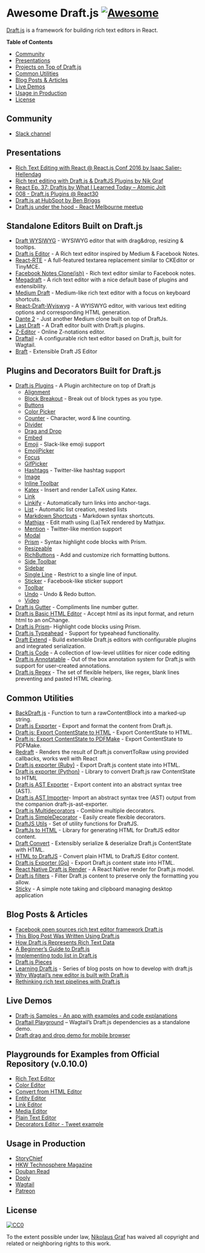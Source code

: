 # Awesome Draft.js [![Awesome](https://cdn.rawgit.com/sindresorhus/awesome/d7305f38d29fed78fa85652e3a63e154dd8e8829/media/badge.svg)](https://github.com/sindresorhus/awesome)

[Draft.js](https://draftjs.org/) is a framework for building rich text editors in React.

**Table of Contents**

- [Community](https://github.com/nikgraf/awesome-draft-js#community)
- [Presentations](https://github.com/nikgraf/awesome-draft-js#presentations)
- [Projects on Top of Draft.js](https://github.com/nikgraf/awesome-draft-js#standalone-editors-built-on-draftjs)
- [Common Utilities](https://github.com/nikgraf/awesome-draft-js#common-utilities)
- [Blog Posts & Articles](https://github.com/nikgraf/awesome-draft-js#blog-posts--articles)
- [Live Demos](https://github.com/nikgraf/awesome-draft-js#live-demos)
- [Usage in Production](https://github.com/nikgraf/awesome-draft-js#usage-in-production)
- [License](https://github.com/nikgraf/awesome-draft-js#license)

## Community

- [Slack channel](https://draftjs.herokuapp.com/)

## Presentations

- [Rich Text Editing with React @ React.js Conf 2016 by Isaac Salier-Hellendag](https://www.youtube.com/watch?v=feUYwoLhE_4)
- [Rich text editing with Draft.js & DraftJS Plugins by Nik Graf](https://www.youtube.com/watch?v=gxNuHZXZMgs)
- [React Ep. 37: Draftjs by What I Learned Today – Atomic Jolt](https://www.youtube.com/watch?v=0k9suXgCtTA)
- [008 - Draft.js Plugins @ React30](https://www.youtube.com/watch?v=w-PqnpMizcQ)
- [Draft.js at HubSpot by Ben Briggs](https://product.hubspot.com/blog/tech-talk-at-night-react-meetup)
- [Draft.js under the hood - React Melbourne meetup](https://www.youtube.com/watch?feature=player_embedded&v=vOZAO3jFSHI)

## Standalone Editors Built on Draft.js

- [Draft WYSIWYG](https://github.com/bkniffler/draft-wysiwyg) - WYSIWYG editor that with drag&drop, resizing & tooltips.
- [Draft.js Editor](https://github.com/AlastairTaft/draft-js-editor/) - A Rich text editor inspired by Medium & Facebook Notes.
- [React-RTE](https://github.com/sstur/react-rte/) - A full-featured textarea replacement similar to CKEditor or TinyMCE.
- [Facebook Notes Clone(ish)](https://github.com/andrewcoelho/react-text-editor) - Rich text editor similar to Facebook notes.
- [Megadraft](https://github.com/globocom/megadraft) - A rich text editor with a nice default base of plugins and extensibility.
- [Medium Draft](https://github.com/brijeshb42/medium-draft) - Medium-like rich text editor with a focus on keyboard shortcuts.
- [React-Draft-Wyiswyg](https://github.com/jpuri/react-draft-wysiwyg) - A WYISWYG editor, with various text editing options and corresponding HTML generation.
- [Dante 2](https://github.com/michelson/dante2) - Just another Medium clone built on top of DraftJs.
- [Last Draft](https://github.com/vacenz/last-draft) - A Draft editor built with Draft.js plugins.
- [Z-Editor](https://github.com/Z-Editor/Z-Editor) - Online Z-notations editor.
- [Draftail](https://github.com/springload/draftail/) - A configurable rich text editor based on Draft.js, built for Wagtail.
- [Braft](https://github.com/margox/braft-editor) - Extensible Draft JS Editor

## Plugins and Decorators Built for Draft.js

- [Draft.js Plugins](https://github.com/draft-js-plugins/draft-js-plugins) - A Plugin architecture on top of Draft.js
  - [Alignment](https://www.draft-js-plugins.com/plugin/alignment)
  - [Block Breakout](https://github.com/icelab/draft-js-block-breakout-plugin) - Break out of block types as you type.
  - [Buttons](https://github.com/vacenz/last-draft-js-plugins)
  - [Color Picker](https://github.com/vacenz/last-draft-js-plugins)
  - [Counter](https://www.draft-js-plugins.com/plugin/counter) - Character, word & line counting.
  - [Divider](https://github.com/simsim0709/draft-js-plugins/tree/master/draft-js-divider-plugin)
  - [Drag and Drop](https://www.draft-js-plugins.com/plugin/drag-n-drop)
  - [Embed](https://github.com/vacenz/last-draft-js-plugins)
  - [Emoji](https://www.draft-js-plugins.com/plugin/emoji) - Slack-like emoji support
  - [EmojiPicker](https://github.com/vacenz/last-draft-js-plugins)
  - [Focus](https://www.draft-js-plugins.com/plugin/focus)
  - [GifPicker](https://github.com/vacenz/last-draft-js-plugins)
  - [Hashtags](https://www.draft-js-plugins.com/plugin/hashtag) - Twitter-like hashtag support
  - [Image](https://www.draft-js-plugins.com/plugin/image)
  - [Inline Toolbar](https://www.draft-js-plugins.com/plugin/inline-toolbar)
  - [Katex](https://github.com/letranloc/draft-js-katex-plugin) - Insert and render LaTeX using Katex.
  - [Link](https://github.com/vacenz/last-draft-js-plugins)
  - [Linkify](https://www.draft-js-plugins.com/plugin/linkify) - Automatically turn links into anchor-tags.
  - [List](https://github.com/samuelmeuli/draft-js-list-plugin) - Automatic list creation, nested lists
  - [Markdown Shortcuts](https://github.com/ngs/draft-js-markdown-shortcuts-plugin/) - Markdown syntax shortcuts.
  - [Mathjax](https://github.com/efloti/draft-js-mathjax-plugin) - Edit math using (La)TeX rendered by Mathjax.
  - [Mention](https://www.draft-js-plugins.com/plugin/mention) - Twitter-like mention support
  - [Modal](https://github.com/vacenz/last-draft-js-plugins)
  - [Prism](https://github.com/withspectrum/draft-js-prism-plugin) - Syntax highlight code blocks with Prism.
  - [Resizeable](https://www.draft-js-plugins.com/plugin/resizeable)
  - [RichButtons](https://github.com/jasonphillips/draft-js-richbuttons-plugin) - Add and customize rich formatting buttons.
  - [Side Toolbar](https://www.draft-js-plugins.com/plugin/side-toolbar)
  - [Sidebar](https://github.com/vacenz/last-draft-js-plugins)
  - [Single Line](https://github.com/icelab/draft-js-single-line-plugin) - Restrict to a single line of input.
  - [Sticker](https://www.draft-js-plugins.com/plugin/sticker) - Facebook-like sticker support
  - [Toolbar](https://github.com/vacenz/last-draft-js-plugins)
  - [Undo](https://www.draft-js-plugins.com/plugin/undo) - Undo & Redo button.
  - [Video](https://www.draft-js-plugins.com/plugin/video)
- [Draft.js Gutter](https://github.com/seejamescode/draft-js-gutter) - Compliments line number gutter.
- [Draft.js Basic HTML Editor](https://github.com/dburrows/draft-js-basic-html-editor) - Accept html as its input format, and return html to an onChange.
- [Draft.js Prism](https://github.com/SamyPesse/draft-js-prism)- Highlight code blocks using Prism.
- [Draft.js Typeahead](https://github.com/dooly-ai/draft-js-typeahead) - Support for typeahead functionality.
- [Draft Extend](https://github.com/HubSpot/draft-extend) - Build extensible Draft.js editors with configurable plugins and integrated serialization.
- [Draft.js Code](https://github.com/SamyPesse/draft-js-code) - A collection of low-level utilities for nicer code editing
- [Draft.js Annotatable](https://github.com/cltk/annotations) - Out of the box annotation system for Draft.js with support for user-created annotations.
- [Draft.js Regex](https://github.com/YozhikM/draft-regex) - The set of flexible helpers, like regex, blank lines preventing and pasted HTML clearing.

## Common Utilities

- [BackDraft.js](https://github.com/evanc/backdraft-js) - Function to turn a rawContentBlock into a marked-up string.
- [Draft.js Exporter](https://github.com/rkpasia/draft-js-exporter) - Export and format the content from Draft.js.
- [Draft.js: Export ContentState to HTML](https://github.com/sstur/draft-js-utils/tree/master/packages/draft-js-export-html) - Export ContentState to HTML.
- [Draft.js: Export ContentState to PDFMake](https://github.com/datagenno/draft-js-export-pdfmake) - Export ContentState to PDFMake.
- [Redraft](https://github.com/lokiuz/redraft) - Renders the result of Draft.js convertToRaw using provided callbacks, works well with React
- [Draft.js exporter (Ruby)](https://github.com/ignitionworks/draftjs_exporter) - Export Draft.js content state into HTML.
- [Draft.js exporter (Python)](https://github.com/springload/draftjs_exporter) - Library to convert Draft.js raw ContentState to HTML
- [Draft.js AST Exporter](https://github.com/icelab/draft-js-ast-exporter) - Export content into an abstract syntax tree (AST).
- [Draft.js AST Importer](https://github.com/icelab/draft-js-ast-importer)- Import an abstract syntax tree (AST) output from the companion draft-js-ast-exporter.
- [Draft.js Multidecorators](https://github.com/SamyPesse/draft-js-multidecorators) - Combine multiple decorators.
- [Draft.js SimpleDecorator](https://github.com/Soreine/draft-js-simpledecorator) - Easily create flexible decorators.
- [DraftJS Utils](https://github.com/jpuri/draftjs-utils) - Set of utility functions for DraftJS.
- [DraftJs to HTML](https://github.com/jpuri/draftjs-to-html) - Library for generating HTML for DraftJS editor content.
- [Draft Convert](https://github.com/HubSpot/draft-convert) - Extensibly serialize & deserialize Draft.js ContentState with HTML.
- [HTML to DraftJS](https://github.com/jpuri/html-to-draftjs) - Convert plain HTML to DraftJS Editor content.
- [Draft.js Exporter (Go)](https://github.com/ejilay/draftjs) - Export Draft.js content state into HTML.
- [React Native Draft.js Render](https://github.com/globocom/react-native-draftjs-render) - A React Native render for Draft.js model.
- [Draft.js filters](https://github.com/thibaudcolas/draftjs-filters) - Filter Draft.js content to preserve only the formatting you allow.
- [Sticky](https://github.com/nadunindunil/sticky) - A simple note taking and clipboard managing desktop application

## Blog Posts & Articles

- [Facebook open sources rich text editor framework Draft.js](https://code.facebook.com/posts/1684092755205505/facebook-open-sources-rich-text-editor-framework-draft-js/)
- [This Blog Post Was Written Using Draft.js](https://dev.to/ben/this-blog-post-was-written-using-draftjs)
- [How Draft.js Represents Rich Text Data](https://medium.com/@rajaraodv/how-draft-js-represents-rich-text-data-eeabb5f25cf2#.7gd8psdvi)
- [A Beginner’s Guide to Draft.js](https://medium.com/@adrianli/a-beginner-s-guide-to-draft-js-d1823f58d8cc#.uufeulpl5)
- [Implementing todo list in Draft.js](http://bitwiser.in/2016/08/31/implementing-todo-list-in-draft-js.html)
- [Draft.js Pieces](https://cannibalcoder.com/2016/12/02/draft-js-pieces/)
- [Learning Draft.js](https://reactrocket.com/series/learning-draft-js/) - Series of blog posts on how to develop with draft.js
- [Why Wagtail’s new editor is built with Draft.js](https://wagtail.io/blog/why-wagtail-new-editor-is-built-with-draft-js/)
- [Rethinking rich text pipelines with Draft.js](https://wagtail.io/blog/rethinking-rich-text-pipelines-with-draft-js/)

## Live Demos

- [Draft-js Samples - An app with examples and code explanations](https://github.com/Mair/react-meetup-draftjs)
- [Draftail Playground](https://draftail-playground.herokuapp.com/) – Wagtail’s Draft.js dependencies as a standalone demo.
- [Draft drag and drop demo for mobile browser](https://github.com/jan4984/draft-dnd-example)

## Playgrounds for Examples from Official Repository (v.0.10.0)

- [Rich Text Editor](https://codepen.io/Kiwka/pen/YNYvyG)
- [Color Editor](https://codepen.io/Kiwka/pen/oBpVve)
- [Convert from HTML Editor](https://codepen.io/Kiwka/pen/YNYgWa)
- [Entity Editor](https://codepen.io/Kiwka/pen/wgpOoZ)
- [Link Editor](https://codepen.io/Kiwka/pen/ZLvPeO)
- [Media Editor](https://codepen.io/Kiwka/pen/rjpRzj)
- [Plain Text Editor](https://codepen.io/Kiwka/pen/jyYJzb)
- [Decorators Editor - Tweet example](https://codepen.io/Kiwka/pen/KaZERV)

## Usage in Production

- [StoryChief](https://www.storychief.io/)
- [HKW Technosphere Magazine](https://technosphere-magazine.hkw.de/)
- [Douban Read](https://read.douban.com/editor_ng)
- [Dooly](https://www.dooly.ai)
- [Wagtail](https://wagtail.io/)
- [Patreon](https://www.patreon.com/)

## License

[![CC0](http://mirrors.creativecommons.org/presskit/buttons/88x31/svg/cc-zero.svg)](https://creativecommons.org/publicdomain/zero/1.0/)

To the extent possible under law, [Nikolaus Graf](https://github.com/nikgraf/) has waived all copyright and related or neighboring rights to this work.
